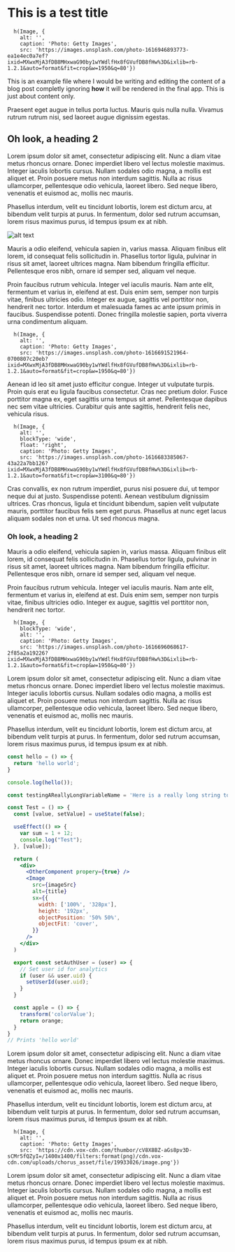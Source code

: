 # This is a test title

```marksy
  h(Image, { 
    alt: '', 
    caption: 'Photo: Getty Images',
    src: 'https://images.unsplash.com/photo-1616946893773-ea1e4ec0a7ef?ixid=MXwxMjA3fDB8MHxwaG90by1wYWdlfHx8fGVufDB8fHw%3D&ixlib=rb-1.2.1&auto=format&fit=crop&w=1950&q=80'})
```

This is an example file where I would be writing and editing the content of a blog post completly ignoring **how** it will be rendered in the final app. This is just about content only.

Praesent eget augue in tellus porta luctus. Mauris quis nulla nulla. Vivamus rutrum rutrum nisi, sed laoreet augue dignissim egestas.

## Oh look, a heading 2

Lorem ipsum dolor sit amet, consectetur adipiscing elit. Nunc a diam vitae metus rhoncus ornare. Donec imperdiet libero vel lectus molestie maximus. Integer iaculis lobortis cursus. Nullam sodales odio magna, a mollis est aliquet et. Proin posuere metus non interdum sagittis. Nulla ac risus ullamcorper, pellentesque odio vehicula, laoreet libero. Sed neque libero, venenatis et euismod ac, mollis nec mauris.

Phasellus interdum, velit eu tincidunt lobortis, lorem est dictum arcu, at bibendum velit turpis at purus. In fermentum, dolor sed rutrum accumsan, lorem risus maximus purus, id tempus ipsum ex at nibh. 

![alt text](https://images.unsplash.com/photo-1616707439961-8ac6befbb678?ixid=MXwxMjA3fDB8MHxwaG90by1wYWdlfHx8fGVufDB8fHw%3D&ixlib=rb-1.2.1&auto=format&fit=crop&w=3150&q=80 "Logo Title Text 1")

Mauris a odio eleifend, vehicula sapien in, varius massa. Aliquam finibus elit lorem, id consequat felis sollicitudin in. Phasellus tortor ligula, pulvinar in risus sit amet, laoreet ultrices magna. Nam bibendum fringilla efficitur. Pellentesque eros nibh, ornare id semper sed, aliquam vel neque.

Proin faucibus rutrum vehicula. Integer vel iaculis mauris. Nam ante elit, fermentum et varius in, eleifend at est. Duis enim sem, semper non turpis vitae, finibus ultricies odio. Integer ex augue, sagittis vel porttitor non, hendrerit nec tortor. Interdum et malesuada fames ac ante ipsum primis in faucibus. Suspendisse potenti. Donec fringilla molestie sapien, porta viverra urna condimentum aliquam.

```marksy
  h(Image, { 
    alt: '', 
    caption: 'Photo: Getty Images',
    src: 'https://images.unsplash.com/photo-1616691521964-0700807c20eb?ixid=MXwxMjA3fDB8MHxwaG90by1wYWdlfHx8fGVufDB8fHw%3D&ixlib=rb-1.2.1&auto=format&fit=crop&w=1950&q=80'})
```

Aenean id leo sit amet justo efficitur congue. Integer ut vulputate turpis. Proin quis erat eu ligula faucibus consectetur. Cras nec pretium dolor. Fusce porttitor magna ex, eget sagittis urna tempus sit amet. Pellentesque dapibus nec sem vitae ultricies. Curabitur quis ante sagittis, hendrerit felis nec, vehicula risus.

```marksy
  h(Image, { 
    alt: '', 
    blockType: 'wide',
    float: 'right',
    caption: 'Photo: Getty Images',
    src: 'https://images.unsplash.com/photo-1616683385067-43a22a7bb126?ixid=MXwxMjA3fDB8MHxwaG90by1wYWdlfHx8fGVufDB8fHw%3D&ixlib=rb-1.2.1&auto=format&fit=crop&w=3100&q=80'})
```

Cras convallis, ex non rutrum imperdiet, purus nisi posuere dui, ut tempor neque dui at justo. Suspendisse potenti. Aenean vestibulum dignissim ultrices. Cras rhoncus, ligula et tincidunt bibendum, sapien velit vulputate mauris, porttitor faucibus felis sem eget purus. Phasellus at nunc eget lacus aliquam sodales non et urna. Ut sed rhoncus magna. 

### Oh look, a heading 2

Mauris a odio eleifend, vehicula sapien in, varius massa. Aliquam finibus elit lorem, id consequat felis sollicitudin in. Phasellus tortor ligula, pulvinar in risus sit amet, laoreet ultrices magna. Nam bibendum fringilla efficitur. Pellentesque eros nibh, ornare id semper sed, aliquam vel neque.

Proin faucibus rutrum vehicula. Integer vel iaculis mauris. Nam ante elit, fermentum et varius in, eleifend at est. Duis enim sem, semper non turpis vitae, finibus ultricies odio. Integer ex augue, sagittis vel porttitor non, hendrerit nec tortor. 

```marksy
  h(Image, { 
    blockType: 'wide', 
    alt: '', 
    caption: 'Photo: Getty Images',
    src: 'https://images.unsplash.com/photo-1616696068617-2f85a2a19226?ixid=MXwxMjA3fDB8MHxwaG90by1wYWdlfHx8fGVufDB8fHw%3D&ixlib=rb-1.2.1&auto=format&fit=crop&w=1950&q=80'})
```
Lorem ipsum dolor sit amet, consectetur adipiscing elit. Nunc a diam vitae metus rhoncus ornare. Donec imperdiet libero vel lectus molestie maximus. Integer iaculis lobortis cursus. Nullam sodales odio magna, a mollis est aliquet et. Proin posuere metus non interdum sagittis. Nulla ac risus ullamcorper, pellentesque odio vehicula, laoreet libero. Sed neque libero, venenatis et euismod ac, mollis nec mauris.

Phasellus interdum, velit eu tincidunt lobortis, lorem est dictum arcu, at bibendum velit turpis at purus. In fermentum, dolor sed rutrum accumsan, lorem risus maximus purus, id tempus ipsum ex at nibh. 

```jsx
const hello = () => {
  return 'hello world';
}

console.log(hello());

const testingAReallyLongVariableName = 'Here is a really long string to go with it';

const Test = () => {
  const [value, setValue] = useState(false);

  useEffect(() => {
    var sum = 1 + 12;
    console.log("Test");
  }, [value]);

  return (
    <div>
      <OtherComponent propery={true} />
      <Image
        src={imageSrc}
        alt={title}
        sx={{
          width: ['100%', '328px'],
          height: '192px',
          objectPosition: '50% 50%',
          objectFit: 'cover',
        }}
      />
    </div>
  )

  export const setAuthUser = (user) => {
    // Set user id for analytics
    if (user && user.uid) {
      setUserId(user.uid);
    }
  }

  const apple = () => {
    transform('colorValue');
    return orange;
  }
}
// Prints 'hello world'
```
Lorem ipsum dolor sit amet, consectetur adipiscing elit. Nunc a diam vitae metus rhoncus ornare. Donec imperdiet libero vel lectus molestie maximus. Integer iaculis lobortis cursus. Nullam sodales odio magna, a mollis est aliquet et. Proin posuere metus non interdum sagittis. Nulla ac risus ullamcorper, pellentesque odio vehicula, laoreet libero. Sed neque libero, venenatis et euismod ac, mollis nec mauris.

Phasellus interdum, velit eu tincidunt lobortis, lorem est dictum arcu, at bibendum velit turpis at purus. In fermentum, dolor sed rutrum accumsan, lorem risus maximus purus, id tempus ipsum ex at nibh. 

```marksy
  h(Image, { 
    alt: '', 
    caption: 'Photo: Getty Images',
    src: 'https://cdn.vox-cdn.com/thumbor/cV8X8BZ-aGs8pv3D-sCMr5fQZyI=/1400x1400/filters:format(png)/cdn.vox-cdn.com/uploads/chorus_asset/file/19933026/image.png'})
```

Lorem ipsum dolor sit amet, consectetur adipiscing elit. Nunc a diam vitae metus rhoncus ornare. Donec imperdiet libero vel lectus molestie maximus. Integer iaculis lobortis cursus. Nullam sodales odio magna, a mollis est aliquet et. Proin posuere metus non interdum sagittis. Nulla ac risus ullamcorper, pellentesque odio vehicula, laoreet libero. Sed neque libero, venenatis et euismod ac, mollis nec mauris.

Phasellus interdum, velit eu tincidunt lobortis, lorem est dictum arcu, at bibendum velit turpis at purus. In fermentum, dolor sed rutrum accumsan, lorem risus maximus purus, id tempus ipsum ex at nibh. 
